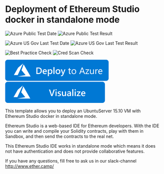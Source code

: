 # Deployment of Ethereum Studio docker in standalone mode

![Azure Public Test Date](https://azurequickstartsservice.blob.core.windows.net/badges/application-workloads/ethereum/ethereum-studio-docker-standalone-ubuntu/PublicLastTestDate.svg)
![Azure Public Test Result](https://azurequickstartsservice.blob.core.windows.net/badges/application-workloads/ethereum/ethereum-studio-docker-standalone-ubuntu/PublicDeployment.svg)

![Azure US Gov Last Test Date](https://azurequickstartsservice.blob.core.windows.net/badges/application-workloads/ethereum/ethereum-studio-docker-standalone-ubuntu/FairfaxLastTestDate.svg)
![Azure US Gov Last Test Result](https://azurequickstartsservice.blob.core.windows.net/badges/application-workloads/ethereum/ethereum-studio-docker-standalone-ubuntu/FairfaxDeployment.svg)

![Best Practice Check](https://azurequickstartsservice.blob.core.windows.net/badges/application-workloads/ethereum/ethereum-studio-docker-standalone-ubuntu/BestPracticeResult.svg)
![Cred Scan Check](https://azurequickstartsservice.blob.core.windows.net/badges/application-workloads/ethereum/ethereum-studio-docker-standalone-ubuntu/CredScanResult.svg)

[![Deploy To Azure](https://raw.githubusercontent.com/Azure/azure-quickstart-templates/master/1-CONTRIBUTION-GUIDE/images/deploytoazure.svg?sanitize=true)](https://portal.azure.com/#create/Microsoft.Template/uri/https%3A%2F%2Fraw.githubusercontent.com%2FAzure%2Fazure-quickstart-templates%2Fmaster%2Fapplication-workloads%2Fethereum%2Fethereum-studio-docker-standalone-ubuntu%2Fazuredeploy.json)  [![Visualize](https://raw.githubusercontent.com/Azure/azure-quickstart-templates/master/1-CONTRIBUTION-GUIDE/images/visualizebutton.svg?sanitize=true)](http://armviz.io/#/?load=https%3A%2F%2Fraw.githubusercontent.com%2FAzure%2Fazure-quickstart-templates%2Fmaster%2Fapplication-workloads%2Fethereum%2Fethereum-studio-docker-standalone-ubuntu%2Fazuredeploy.json)

This template allows you to deploy an UbuntuServer 15.10 VM with Ethereum Studio docker in standalone mode.

Ethereum Studio is a web-based IDE for Ethereum developers. With the IDE you can write and compile your Solidity contracts, play with them in Sandbox, and then send the contracts to the real net.

This Ethereum Studio IDE works in standalone mode which means it does not have authentication and does not provide collaborative features.

If you have any questions, fill free to ask us in our slack-channel http://www.ether.camp/


